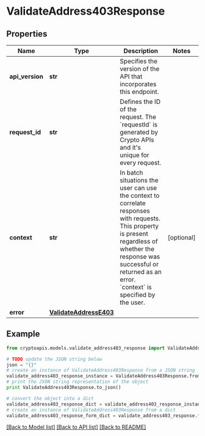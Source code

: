 # ValidateAddress403Response


## Properties
Name | Type | Description | Notes
------------ | ------------- | ------------- | -------------
**api_version** | **str** | Specifies the version of the API that incorporates this endpoint. | 
**request_id** | **str** | Defines the ID of the request. The &#x60;requestId&#x60; is generated by Crypto APIs and it&#39;s unique for every request. | 
**context** | **str** | In batch situations the user can use the context to correlate responses with requests. This property is present regardless of whether the response was successful or returned as an error. &#x60;context&#x60; is specified by the user. | [optional] 
**error** | [**ValidateAddressE403**](ValidateAddressE403.md) |  | 

## Example

```python
from cryptoapis.models.validate_address403_response import ValidateAddress403Response

# TODO update the JSON string below
json = "{}"
# create an instance of ValidateAddress403Response from a JSON string
validate_address403_response_instance = ValidateAddress403Response.from_json(json)
# print the JSON string representation of the object
print ValidateAddress403Response.to_json()

# convert the object into a dict
validate_address403_response_dict = validate_address403_response_instance.to_dict()
# create an instance of ValidateAddress403Response from a dict
validate_address403_response_form_dict = validate_address403_response.from_dict(validate_address403_response_dict)
```
[[Back to Model list]](../README.md#documentation-for-models) [[Back to API list]](../README.md#documentation-for-api-endpoints) [[Back to README]](../README.md)


